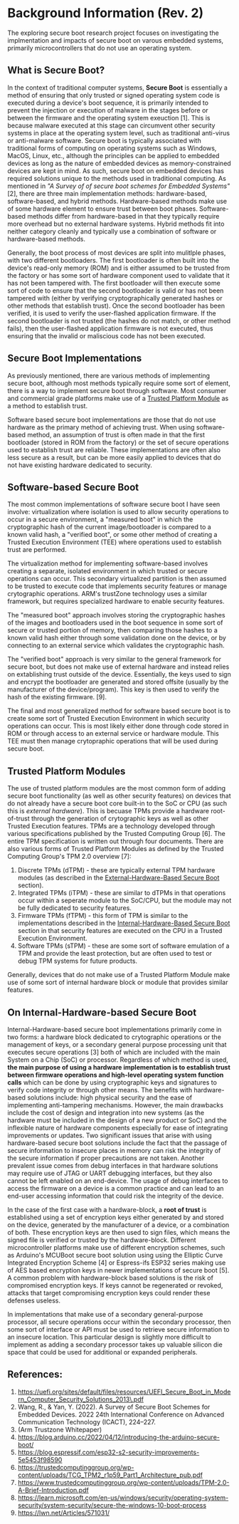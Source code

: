 # Background Information (Rev. 2) 

The exploring secure boot research project focuses on investigating the implmentation and impacts of secure boot on varous embedded systems, primarily microcontrollers that do not use an operating system. 

## What is **Secure Boot**? 

In the context of traditional computer systems, **Secure Boot** is essentially a method of ensuring that only trusted or signed operating system code is executed during a device's boot sequence, it is primarily intended to prevent the injection or execution of malware in the stages before or between the firmware and the operating system exeuction [1]. This is because malware executed at this stage can circumvent other security systems in place at the operating system level, such as traditional anti-virus or anti-malware software. Secure boot is typically associated with traditional forms of computing on operating systems such as Windows, MacOS, Linux, etc., although the principles can be applied to embedded devices as long as the nature of embedded devices as memory-constrained devices are kept in mind. As such, secure boot on embedded devices has required solutions unique to the methods used in traditional computing. As mentioned in *"A Survey of of secure boot schemes for Embedded Systems"* [2], there are three main implementation methods: hardware-based, software-based, and hybrid methods. Hardware-based methods make use of some hardware element to ensure trust between boot phases. Software-based methods differ from hardware-based in that they typically require more overhead but no external hardware systems. Hybrid methods fit into neither category cleanly and typically use a combination of software or hardware-based methods.

Generally, the boot process of most devices are split into mulitlple phases, with two different bootloaders. The first bootloader is often built into the device's read-only memory (ROM) and is either assumed to be trusted from the factory or has some sort of hardware component used to validate that it has not been tampered with. The first bootloader will then execute some sort of code to ensure that the second bootloader is valid or has not been tampered with (either by verifying cryptographically generated hashes or other methods that establish trust). Once the second bootloader has been verified, it is used to verify the user-flashed application firmware. If the second bootloader is not trusted (the hashes do not match, or other method fails), then the user-flashed application firmware is not executed, thus ensuring that the invalid or maliscious code has not been executed. 

## Secure Boot Implementations 

As previously mentioned, there are various methods of implementing secure boot, although most methods typically require some sort of element, there is a way to implement secure boot through software. Most consumer and commercial grade platforms make use of a [Trusted Platform Module](#trusted-platform-modules) as a method to establish trust. 

Software based secure boot implementations are those that do not use hardware as the primary method of achieving trust. When using software-based method, an assumption of trust is often made in that the first bootloader (stored in ROM from the factory) or the set of secure operations used to establish trust are reliable. These implementations are often also less secure as a result, but can be more easily applied to devices that do not have existing hardware dedicated to security. 

## Software-based Secure Boot

The most common implementations of software secure boot I have seen involve: virtualization where isolation is used to allow security operations to occur in a secure environment, a "measured boot" in which the cryptographic hash of the current image/bootloader is compared to a known valid hash, a "verified boot", or some other method of creating a Trusted Execution Environment (TEE) where operations used to establish trust are performed. 

The virtualization method for implementing software-based involves creating a separate, isolated environment in which trusted or secure operations can occur. This secondary virtualized partition is then assumed to be trusted to execute code that implements security features or manage crytographic operations. ARM's trustZone technology uses a similar framework, but requires specialized hardware to enable security features.

The "measured boot" approach involves storing the cryptographic hashes of the images and bootloaders used in the boot sequence in some sort of secure or trusted portion of memory, then comparing those hashes to a known valid hash either through some validation done on the device, or by connecting to an external service which validates the cryptographic hash. 

The "verified boot" approach is very similar to the general framework for secure boot, but does not make use of external hardware and instead relies on extablishing trust outside of the device. Essentially, the keys used to sign and encrypt the bootloader are generated and stored offsite (usually by the manufacturer of the device/program). This key is then used to verify the hash of the existing firmware. [9]. 

The final and most generalized method for software based secure boot is to create some sort of Trusted Execution Environment in which security operations can occur. This is most likely either done through code stored in ROM or through access to an external service or hardware module. This TEE must then manage crytopraphic operations that will be used during secure boot. 

## Trusted Platform Modules

The use of trusted platform modules are the most common form of adding secure boot functionality (as well as other security features) on devices that do not already have a secure boot core built-in to the SoC or CPU (as such this is *external hardware*). This is becuase TPMs provide a hardware root-of-trust through the generation of crytographic keys as well as other Trusted Execution features. TPMs are a technology developed through various specifications published by the Trusted Computing Group [6]. The entire TPM specification is written out through four documents. There are also various forms of Trusted Platform Modules as defined by the Trusted Computing Group's TPM 2.0 overview [7]: 

1. Discrete TPMs (dTPM) - these are typically external TPM hardware modules (as described in the [External-Hardware-Based Secure Boot](#external-hardware-based-secure-boot) section). 
2. Integrated TPMs (iTPM) - these are similar to dTPMs in that operations occur within a seperate module to the SoC/CPU, but the module may not be fully dedicated to security features. 
3. Firmware TPMs (fTPM) - this form of TPM is similar to the implementations described in the [Internal-Hardware-Based Secure Boot](#on-internal-hardware-based-secure-boot) section in that security features are executed on the CPU in a Trusted Execution Environment. 
4. Software TPMs (sTPM) - these are some sort of software emulation of a TPM and provide the least protection, but are often used to test or debug TPM systems for future products. 

Generally, devices that do not make use of a Trusted Platform Module make use of some sort of internal hardware block or module that provides similar features. 

## On Internal-Hardware-based Secure Boot

Internal-Hardware-based secure boot implementations primarily come in two forms: a hardware block dedicated to crytographic operations or the management of keys, or a secondary general purpose processing unit that executes secure operations [3] both of which are included with the main System on a Chip (SoC) or processor. Regardless of which method is used, **the main purpose of using a hardware implementation is to establish trust between firmware operations and high-level operating system function calls** which can be done by using cryptographic keys and signatures to verify code integrity or through other means. The benefits with hardware-based solutions include: high physical security and the ease of implementing anti-tampering mechanisms. However, the main drawbacks include the cost of design and integration into new systems (as the hardware must be included in the design of a new product or SoC) and the inflexible nature of hardware components especially for ease of integrating improvements or updates. Two significant issues that arise with using hardware-based secure boot solutions include the fact that the passage of secure information to insecure places in memory can risk the integrity of the secure information if proper precautions are not taken. Another prevalent issue comes from debug interfaces in that hardware solutions may require use of JTAG or UART debugging interfaces, but they also cannot be left enabled on an end-device. The usage of debug interfaces to access the firmware on a device is a common practice and can lead to an end-user accessing information that could risk the integrity of the device.

In the case of the first case with a hardware-block, a **root of trust** is established using a set of encryption keys either generated by and stored on the device, generated by the manufacturer of a device, or a combination of both. These encryption keys are then used to sign files, which means the signed file is verified or trusted by the hardware-block. Different microcontroller platforms make use of different encryption schemes, such as Arduino's MCUBoot secure boot solution using using the Elliptic Curve Integrated Encryption Scheme [4] or Espress-ifs ESP32 series making use of AES based encryption keys in newer implementations of secure boot [5]. A common problem with hardware-block based solutions is the risk of compromised encryption keys. If keys cannot be regenerated or revoked, attacks that target compromising encryption keys could render these defenses useless.

In implementations that make use of a secondary general-purpose processor, all secure operations occur within the secondary processor, then some sort of interface or API must be used to retrieve secure information to an insecure location. This particular design is slightly more difficult to implement as adding a secondary processor takes up valuable silicon die space that could be used for additional or expanded peripherals.

## References:

1. https://uefi.org/sites/default/files/resources/UEFI_Secure_Boot_in_Modern_Computer_Security_Solutions_2013\.pdf
2. Wang, R., & Yan, Y. (2022). A Survey of Secure Boot Schemes for Embedded Devices. 2022 24th International Conference on Advanced Communication Technology (ICACT), 224–227\. 
3. (Arm Trustzone Whitepaper)
4. https://blog.arduino.cc/2022/04/12/introducing-the-arduino-secure-boot/
5. https://blog.espressif.com/esp32-s2-security-improvements-5e5453f98590
6. https://trustedcomputinggroup.org/wp-content/uploads/TCG_TPM2_r1p59_Part1_Architecture_pub.pdf
7. https://www.trustedcomputinggroup.org/wp-content/uploads/TPM-2.0-A-Brief-Introduction.pdf
8. https://learn.microsoft.com/en-us/windows/security/operating-system-security/system-security/secure-the-windows-10-boot-process
9. https://lwn.net/Articles/571031/
